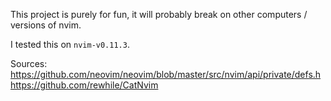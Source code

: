 This project is purely for fun, it will probably break on other computers / versions of nvim.

I tested this on `nvim-v0.11.3`.

Sources:
https://github.com/neovim/neovim/blob/master/src/nvim/api/private/defs.h
https://github.com/rewhile/CatNvim
